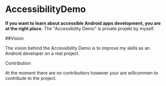 # AccessibilityDemo
**If you want to learn about accessible Android apps development, you are at the right place.**
The "Accessibility Demo" is private projekt by myself.

##Vision

The vision behind the Accessibility Demo is to improve my skills as an Android developer on a real project.

Contribution

At the moment there are no contributiors however your are willcommen to contribute to the project.
 
